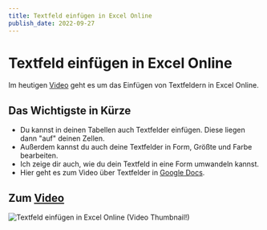 ```yaml
---
title: Textfeld einfügen in Excel Online
publish_date: 2022-09-27
---
```


# Textfeld einfügen in Excel Online

Im heutigen [Video](https://youtu.be/cHAb-fMgJYM) geht es um das Einfügen von Textfeldern in Excel Online. 

## Das Wichtigste in Kürze

- Du kannst in deinen Tabellen auch Textfelder einfügen. Diese liegen dann "auf" deinen Zellen.
- Außerdem kannst du auch deine Textfelder in Form, Größte und Farbe bearbeiten.
- Ich zeige dir auch, wie du dein Textfeld in eine Form umwandeln kannst.
- Hier geht es zum Video über Textfelder in [Google Docs](https://youtu.be/7o-zxtMMnx0).

## Zum [Video](https://youtu.be/cHAb-fMgJYM)

![Textfeld einfügen in Excel Online (Video Thumbnail!)](../thumbnails/Fertig342.jpg "Textfeld einfügen in Excel Online (Video Thumbnail!)")